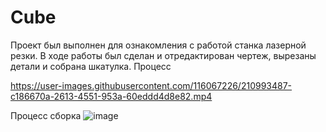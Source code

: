 # Cube
Проект был выполнен для ознакомления с работой станка лазерной резки. В ходе работы был сделан и отредактирован чертеж, вырезаны детали и собрана шкатулка.
Процесс


https://user-images.githubusercontent.com/116067226/210993487-c186670a-2613-4551-953a-60eddd4d8e82.mp4

Процесс сборка
![image](https://user-images.githubusercontent.com/116067226/210993863-a9bdec00-198f-4ba3-95f7-6f68873ea8a4.png)
